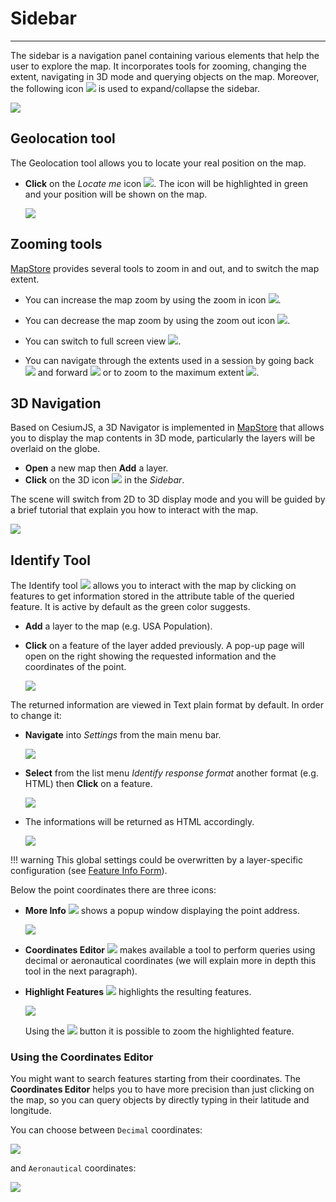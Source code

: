 # Sidebar
*********

The sidebar is a navigation panel containing various elements that help the user to explore the map. It incorporates tools for zooming, changing the extent, navigating in 3D mode and querying objects on the map. Moreover, the following icon <img src="../img/button/collapse.jpg" style="max-width:20px;"/> is used to expand/collapse the sidebar.

<img src="../img/side-bar/side-bar-1.jpg" style="max-width:600px;" />

Geolocation tool
----------------

The Geolocation tool allows you to locate your real position on the map.

* **Click** on the *Locate me* icon <img src="../img/button/geolocation.jpg" style="max-width:20px;"/>. The icon will be highlighted in green and your position will be shown on the map.

  <img src="../img/side-bar/position.jpg" style="max-width:500px;" />

Zooming tools
-------------

[MapStore](https://mapstore.geo-solutions.it/mapstore/#/) provides several tools to zoom in and out, and to switch the map extent.

* You can increase the map zoom by using the zoom in icon <img src="../img/button/zoom-in.jpg" style="max-width:18px;"/>.

* You can decrease the map zoom by using the zoom out icon <img src="../img/button/zoom-out.jpg" style="max-width:18px;"/>.

* You can switch to full screen view <img src="../img/button/full-screen.jpg" style="max-width:18px;"/>.

* You can navigate through the extents used in a session by going back <img src="../img/button/back-extent.jpg" style="max-width:22px;"/> and forward <img src="../img/button/forward-extent.jpg" style="max-width:22px;"/> or to zoom to the maximum extent <img src="../img/button/max-extent.jpg" style="max-width:22px;"/>.

3D Navigation
-------------
Based on CesiumJS, a 3D Navigator is implemented in [MapStore](https://mapstore.geo-solutions.it/mapstore/#/) that allows you to display the map contents in 3D mode, particularly the layers will be overlaid on the globe.

* **Open** a new map then **Add** a layer.
* **Click** on the 3D icon <img src="../img/button/3D-icon.jpg" style="max-width:22px;"/> in the *Sidebar*.

The scene will switch from 2D to 3D display mode and you will be guided by a brief tutorial that explain you how to interact with the map.

<img src="../img/side-bar/3D-mode.jpg" style="max-width:600px;" />

Identify Tool
-------------

The Identify tool  <img src="../img/button/identify.jpg" style="max-width:22px;"/> allows you to interact with the map by clicking on features to get information stored in the attribute table of the queried feature. It is active by default as the green color suggests.

* **Add** a layer to the map (e.g. USA Population).
* **Click** on a feature of the layer added previously. A pop-up page will open on the right showing the requested information and the coordinates of the point.

    <img src="../img/side-bar/get_feature_info.png" />

The returned information are viewed in Text plain format by default. In order to change it:

* **Navigate** into *Settings* from the main menu bar.

    <img src="../img/side-bar/settings.png" />

* **Select** from the list menu *Identify response format* another format (e.g. HTML) then **Click** on a feature.

    <img src="../img/side-bar/info_formats.png" style="max-width:400px;"/>

* The informations will be returned as HTML accordingly.

    <img src="../img/side-bar/html_info.png" />

!!! warning
    This global settings could be overwritten by a layer-specific configuration (see [Feature Info Form](layer-settings.md#feature-info-form)).

Below the point coordinates there are three icons:

* **More Info** <img src="../img/button/more_info_icon.png" style="max-width:25px;"/> shows a popup window displaying the point address.

    <img src="../img/side-bar/more_info.png" />

* **Coordinates Editor** <img src="../img/button/coordinates_editor_icon.png" style="max-width:25px;"/> makes available a tool to perform queries using decimal or aeronautical coordinates (we will explain more in depth this tool in the next paragraph).

* **Highlight Features** <img src="../img/button/highlight_features_icon.png" style="max-width:25px;"/> highlights the resulting features.

    <img src="../img/side-bar/highlight_features.png" />

    Using the <img src="../img/button/zoom-layer.jpg" style="max-width:25px;"/> button it is possible to zoom the highlighted feature.

### Using the Coordinates Editor

You might want to search features starting from their coordinates. The **Coordinates Editor** helps you to have more precision than just clicking on the map, so you can query objects by directly typing in their latitude and longitude.

You can choose between `Decimal` coordinates:

<img src="../img/side-bar/decimal_coordinates_editor.gif" />

and `Aeronautical` coordinates:

<img src="../img/side-bar/aeronautical_coordinates_editor.gif" />
